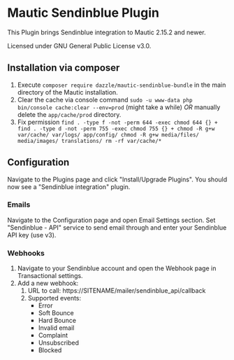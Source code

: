 # Mautic Sendinblue Plugin

This Plugin brings Sendinblue integration to Mautic 2.15.2 and newer.

Licensed under GNU General Public License v3.0.

## Installation via composer
1. Execute `composer require dazzle/mautic-sendinblue-bundle` in the main directory of the Mautic installation.
2. Clear the cache via console command `sudo -u www-data php bin/console cache:clear --env=prod` (might take a while) *OR* manually delete the `app/cache/prod` directory.
3. Fix permission `find . -type f -not -perm 644 -exec chmod 644 {} +
find . -type d -not -perm 755 -exec chmod 755 {} +
chmod -R g+w var/cache/ var/logs/ app/config/
chmod -R g+w media/files/ media/images/ translations/
rm -rf var/cache/*`

## Configuration
Navigate to the Plugins page and click "Install/Upgrade Plugins". You should now see a "Sendinblue integration" plugin.

### Emails
Navigate to the Configuration page and open Email Settings section. Set "Sendinblue - API" service to send email through and enter your Sendinblue API key (use v3).

### Webhooks
1. Navigate to your Sendinblue account and open the Webhook page in Transactional settings.
2. Add a new webhook:
    1. URL to call: https://SITENAME/mailer/sendinblue_api/callback
    2. Supported events:
        * Error
        * Soft Bounce
        * Hard Bounce
        * Invalid email
        * Complaint
        * Unsubscribed
        * Blocked
